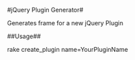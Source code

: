 #jQuery Plugin Generator#

Generates frame for a new jQuery Plugin

##Usage##

rake create_plugin name=YourPluginName